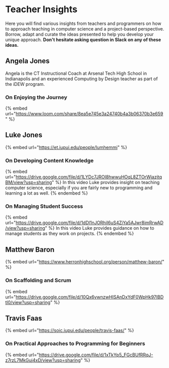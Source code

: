 # Teacher Insights

Here you will find various insights from teachers and programmers on how to approach teaching in computer science and a project-based perspective. Borrow, adapt and curate the ideas presented to help you develop your unique approach. **Don't hesitate asking question in Slack on any of these ideas.**

## Angela Jones

Angela is the CT Instructional Coach at Arsenal Tech High School in Indianapolis and an experienced Computing by Design teacher as part of the iDEW program.

### On Enjoying the Journey

{% embed url="https://www.loom.com/share/8ea5e745e3a24740b4a3b06370b3e659" %}

## Luke Jones

{% embed url="https://et.iupui.edu/people/lumhemmi" %}

### On Developing Content Knowledge

{% embed url="https://drive.google.com/file/d/1LYDc7JROl8hwwuHOqL8ZTOrWjazjtqBM/view?usp=sharing" %}
In this video Luke provides insight on teaching computer science, especially if you are fairly new to programming and learning a lot as well.
{% endembed %}

### On Managing Student Success

{% embed url="https://drive.google.com/file/d/1dDl1nJORhiI6uS4ZiYa5AJwr8imRrwAD/view?usp=sharing" %}
In this video Luke provides guidance on how to manage students as they work on projects.
{% endembed %}

## Matthew Baron

{% embed url="https://www.herronhighschool.org/person/matthew-baron/" %}

### On Scaffolding and Scrum

{% embed url="https://drive.google.com/file/d/10Qx6vwnzwHISAnDxYdF0WpHk97IBDtl0/view?usp=sharing" %}

## Travis Faas

{% embed url="https://soic.iupui.edu/people/travis-faas/" %}

### On Practical Approaches to Programming for Beginners

{% embed url="https://drive.google.com/file/d/1xTkYp5_FGcBUfRRqJ-z7rzL7MkGuj4xD/view?usp=sharing" %}
